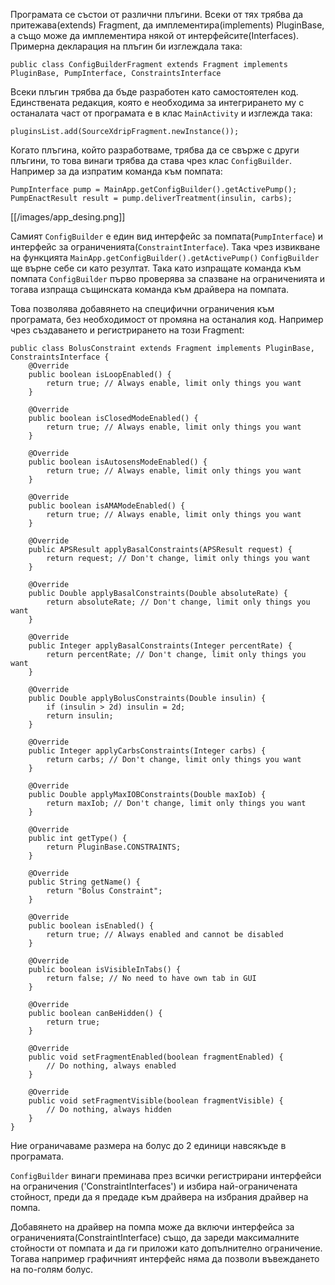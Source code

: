 Програмата се състои от различни плъгини. Всеки от тях трябва да притежава(extends) Fragment, да имплементира(implements) PluginBase, а също може да имплементира някой от интерфейсите(Interfaces). Примерна декларация на плъгин би изглеждала така: 

`public class ConfigBuilderFragment extends Fragment implements PluginBase, PumpInterface, ConstraintsInterface`

Всеки плъгин трябва да бъде разработен като самостоятелен код. Единствената редакция, която е необходима за интегрирането му с останалата част от програмата е в клас `MainActivity` и изглежда така:

`pluginsList.add(SourceXdripFragment.newInstance());`

Когато плъгина, който разработваме, трябва да се свърже с други плъгини, то това винаги трябва да става чрез клас `ConfigBuilder`. Например за да изпратим команда към помпата: 

```
PumpInterface pump = MainApp.getConfigBuilder().getActivePump();
PumpEnactResult result = pump.deliverTreatment(insulin, carbs);
```

[[/images/app_desing.png]]

Самият `ConfigBuilder` е един вид интерфейс за помпата(`PumpInterface`) и интерфейс за ограниченията(`ConstraintInterface`). Така чрез извикване на функцията `MainApp.getConfigBuilder().getActivePump()` `ConfigBuilder` ще върне себе си като резултат. Така като изпращате команда към помпата `ConfigBuilder` първо проверява за спазване на ограниченията и тогава изпраща същинската команда към драйвера на помпата.

Това позволява добавянето на специфични ограничения към програмата, без необходимост от промяна на останалия код. Например чрез създаването и регистрирането на този Fragment:

```
public class BolusConstraint extends Fragment implements PluginBase, ConstraintsInterface {
    @Override
    public boolean isLoopEnabled() {
        return true; // Always enable, limit only things you want
    }

    @Override
    public boolean isClosedModeEnabled() {
        return true; // Always enable, limit only things you want
    }

    @Override
    public boolean isAutosensModeEnabled() {
        return true; // Always enable, limit only things you want
    }

    @Override
    public boolean isAMAModeEnabled() {
        return true; // Always enable, limit only things you want
    }

    @Override
    public APSResult applyBasalConstraints(APSResult request) {
        return request; // Don't change, limit only things you want
    }

    @Override
    public Double applyBasalConstraints(Double absoluteRate) {
        return absoluteRate; // Don't change, limit only things you want
    }

    @Override
    public Integer applyBasalConstraints(Integer percentRate) {
        return percentRate; // Don't change, limit only things you want
    }

    @Override
    public Double applyBolusConstraints(Double insulin) {
        if (insulin > 2d) insulin = 2d;
        return insulin;
    }

    @Override
    public Integer applyCarbsConstraints(Integer carbs) {
        return carbs; // Don't change, limit only things you want
    }

    @Override
    public Double applyMaxIOBConstraints(Double maxIob) {
        return maxIob; // Don't change, limit only things you want
    }

    @Override
    public int getType() {
        return PluginBase.CONSTRAINTS;
    }

    @Override
    public String getName() {
        return "Bolus Constraint";
    }

    @Override
    public boolean isEnabled() {
        return true; // Always enabled and cannot be disabled
    }

    @Override
    public boolean isVisibleInTabs() {
        return false; // No need to have own tab in GUI
    }

    @Override
    public boolean canBeHidden() {
        return true;
    }

    @Override
    public void setFragmentEnabled(boolean fragmentEnabled) {
        // Do nothing, always enabled
    }

    @Override
    public void setFragmentVisible(boolean fragmentVisible) {
        // Do nothing, always hidden
    }
}
```
Ние ограничаваме размера на болус до 2 единици навсякъде в програмата.

`ConfigBuilder` винаги преминава през всички регистрирани интерфейси на ограничения ('ConstraintInterfaces') и избира най-ограничената стойност, преди да я предаде към драйвера на избрания драйвер на помпа.

Добавянето на драйвер на помпа може да включи интерфейса за ограниченията(ConstraintInterface) също, да зареди максималните стойности от помпата и да ги приложи като допълнително ограничение. Тогава например графичният интерфейс няма да позволи въвеждането на по-голям болус.
